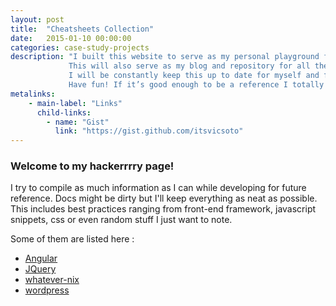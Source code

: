 ```yaml
---
layout: post
title:  "Cheatsheets Collection"
date:   2015-01-10 00:00:00
categories: case-study-projects
description: "I built this website to serve as my personal playground for developing my front-end skills.
             This will also serve as my blog and repository for all the notes/cheatsheets I do during my development.
             I will be constantly keep this up to date for myself and for all who wanted to contribute to my docs.
             Have fun! If it’s good enough to be a reference I totally approve of it!"
metalinks:
    - main-label: "Links"
      child-links:
        - name: "Gist"
          link: "https://gist.github.com/itsvicsoto"
---
```


### Welcome to my hackerrrry page!

I try to compile as much information as I can while developing for future
reference. Docs might be dirty but I'll keep everything as neat as possible.
This includes best practices ranging from front-end framework, javascript
snippets, css or even random stuff I just want to note.

Some of them are listed here :

*  [Angular](/cheatsheets/angular)
*  [JQuery](/cheatsheets/jquery)
*  [whatever-nix](/cheatsheets/whatever-nix)
*  [wordpress](/cheatsheets/wordpress)



